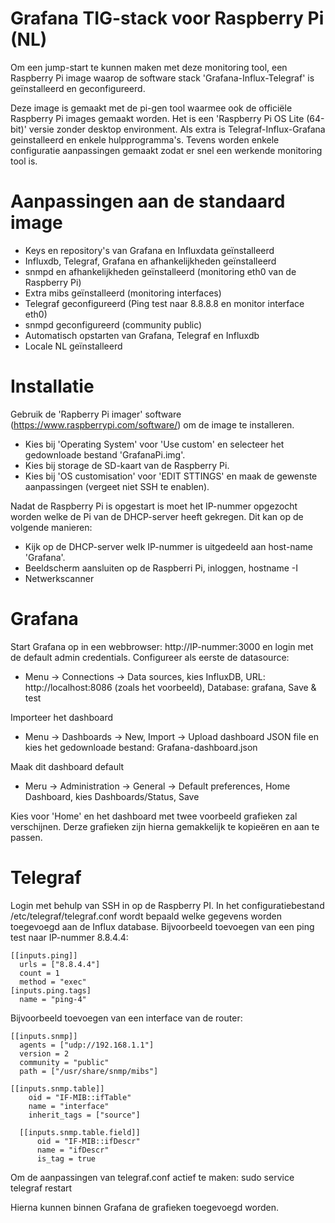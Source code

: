 # Grafana TIG-stack voor Raspberry Pi (NL)

Om een jump-start te kunnen maken met deze monitoring tool, een Raspberry Pi image waarop de software stack 'Grafana-Influx-Telegraf' is geïnstalleerd en geconfigureerd.

Deze image is gemaakt met de pi-gen tool waarmee ook de officiële Raspberry Pi images gemaakt worden. Het is een 'Raspberry Pi OS Lite (64-bit)' versie zonder desktop environment. Als extra is Telegraf-Influx-Grafana geinstalleerd en enkele hulpprogramma's. Tevens worden enkele configuratie aanpassingen gemaakt zodat er snel een werkende monitoring tool is.

# Aanpassingen aan de standaard image

- Keys en repository's van Grafana en Influxdata geïnstalleerd
- Influxdb, Telegraf, Grafana en afhankelijkheden geïnstalleerd
- snmpd en afhankelijkheden geïnstalleerd (monitoring eth0 van de Raspberry Pi)
- Extra mibs geïnstalleerd (monitoring interfaces)
- Telegraf geconfigureerd (Ping test naar 8.8.8.8 en monitor interface eth0)
- snmpd geconfigureerd (community public)
- Automatisch opstarten van Grafana, Telegraf en Influxdb
- Locale NL geïnstalleerd

# Installatie

Gebruik de 'Rapberry Pi imager' software (https://www.raspberrypi.com/software/) om de image te installeren.
- Kies bij 'Operating System' voor 'Use custom' en selecteer het gedownloade bestand 'GrafanaPi.img'.
- Kies bij storage de SD-kaart van de Raspberry Pi.
- Kies bij 'OS customisation' voor 'EDIT STTINGS' en maak de gewenste aanpassingen (vergeet niet SSH te enablen).

Nadat de Raspberry Pi is opgestart is moet het IP-nummer opgezocht worden welke de Pi van de DHCP-server heeft gekregen. Dit kan op de volgende manieren:
- Kijk op de DHCP-server welk IP-nummer is uitgedeeld aan host-name 'Grafana'.
- Beeldscherm aansluiten op de Raspberri Pi, inloggen, hostname -I
- Netwerkscanner

# Grafana

Start Grafana op in een webbrowser: http://IP-nummer:3000 en login met de default admin credentials.
Configureer als eerste de datasource:
- Menu -> Connections -> Data sources, kies InfluxDB, URL: http://localhost:8086 (zoals het voorbeeld), Database: grafana, Save & test

Importeer het dashboard
- Menu -> Dashboards -> New, Import -> Upload dashboard JSON file en kies het gedownloade bestand: Grafana-dashboard.json

Maak dit dashboard default
- Meru -> Administration -> General -> Default preferences, Home Dashboard, kies Dashboards/Status, Save

Kies voor 'Home' en het dashboard met twee voorbeeld grafieken zal verschijnen. Derze grafieken zijn hierna gemakkelijk te kopieëren en aan te passen.

# Telegraf

Login met behulp van SSH in op de Raspberry PI. In het configuratiebestand /etc/telegraf/telegraf.conf wordt bepaald welke gegevens worden toegevoegd aan de Influx database. Bijvoorbeeld toevoegen van een ping test naar IP-nummer 8.8.4.4:
```
[[inputs.ping]]
  urls = ["8.8.4.4"]
  count = 1
  method = "exec"
[inputs.ping.tags]
  name = "ping-4"
```

Bijvoorbeeld toevoegen van een interface van de router:
```
[[inputs.snmp]]
  agents = ["udp://192.168.1.1"]
  version = 2
  community = "public"
  path = ["/usr/share/snmp/mibs"]

[[inputs.snmp.table]]
    oid = "IF-MIB::ifTable"
    name = "interface"
    inherit_tags = ["source"]

  [[inputs.snmp.table.field]]
      oid = "IF-MIB::ifDescr"
      name = "ifDescr"
      is_tag = true
```

Om de aanpassingen van telegraf.conf actief te maken: sudo service telegraf restart

Hierna kunnen binnen Grafana de grafieken toegevoegd worden.
